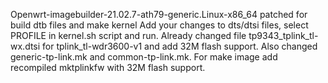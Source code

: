 Openwrt-imagebuilder-21.02.7-ath79-generic.Linux-x86_64 patched for build dtb files and make kernel Add your changes to dts/dtsi files, select PROFILE in kernel.sh script and run. Already changed file tp9343_tplink_tl-wx.dtsi for tplink_tl-wdr3600-v1 and add 32M flash support. Also changed generic-tp-link.mk and common-tp-link.mk. For make image add recompiled mktplinkfw with 32M flash support.
